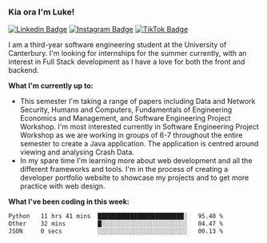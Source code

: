 ### Kia ora I'm Luke!

[![Linkedin Badge](https://img.shields.io/badge/-LinkedIn-0e76a8?style=flat-square&logo=Linkedin&logoColor=white)](https://www.linkedin.com/in/luke-stynes/)
[![Instagram Badge](https://img.shields.io/badge/-Instagram-e4405f?style=flat-square&logo=Instagram&logoColor=white)](https://www.instagram.com/luke.stynes/)
[![TikTok Badge](https://img.shields.io/badge/TikTok-Follow-blue)](https://www.tiktok.com/@luke_stynes)

I am a third-year software engineering student at the University of Canterbury. I'm looking for internships for the summer currently, with an interest in Full Stack development as I have a love for both the front and backend.

**What I'm currently up to:**
- This semester I'm taking a range of papers including Data and Network Security, Humans and Computers, Fundamentals of Engineering Economics and Management, and Software Engineering Project Workshop. I'm most interested currently in Software Engineering Project Workshop as we are working in groups of 6-7 throughout the entire semester to create a Java application. The application is centred around viewing and analysing Crash Data.
- In my spare time I'm learning more about web development and all the different frameworks and tools. I'm in the process of creating a developer portfolio website to showcase my projects and to get more practice with web design.


**What I've been coding in this week:**
<!--START_SECTION:waka-->

```txt
Python   11 hrs 41 mins  ████████████████████████░   95.40 %
Other    32 mins         █░░░░░░░░░░░░░░░░░░░░░░░░   04.47 %
JSON     0 secs          ░░░░░░░░░░░░░░░░░░░░░░░░░   00.13 %
```

<!--END_SECTION:waka-->
